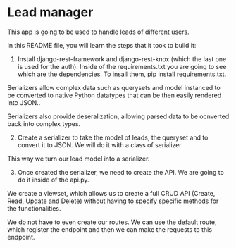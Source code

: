 # Lead manager
This app is going to be used to handle leads of different users.

In this README file, you will learn the steps that it took to build it:
1. Install django-rest-framework and django-rest-knox (which the last one is used for the auth).
Inside of the requirements.txt you are going to see which are the dependencies. To insall them, pip install requirements.txt.

Serializers allow complex data such as querysets and model instanced to be converted to native Python datatypes that can be then easily rendered into JSON..

Serializers also provide deseralization, allowing parsed data to be ocnverted back into complex types.

2. Create a serializer to take the model of leads, the queryset and to convert it to JSON. We will do it with a class of serializer.

This way we turn our lead model into a serializer.

3. Once created the serializer, we need to create the API. We are going to do it inside of the api.py.

We create a viewset, which allows us to create a full CRUD API (Create, Read, Update and Delete) without having to specify specific methods for the functionalities.

We do not have to even create our routes. We can use the default route, which register the endpoint and then we can make the requests to this endpoint.

